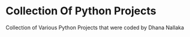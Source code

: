 # Collection Of Python Projects
Collection of Various Python Projects that were coded by Dhana Nallaka
